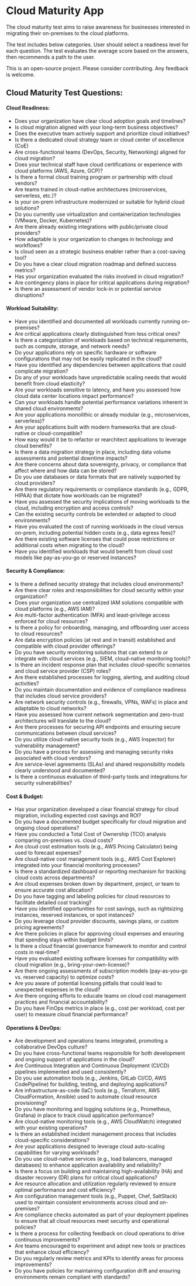 # Cloud Maturity App

The cloud maturity test aims to raise awareness for businesses interested in migrating their on-premises to the cloud platforms. 

The test includes below categories. User should select a readiness level for each question. The test evaluates the average score based on the answers, then recommends a path to the user. 

This is an open-source project. Please consider contributing. Any feedback is welcome. 

## Cloud Maturity Test Questions: 

#### Cloud Readiness:
- Does your organization have clear cloud adoption goals and timelines?
- Is cloud migration aligned with your long-term business objectives?
- Does the executive team actively support and prioritize cloud initiatives?
- Is there a dedicated cloud strategy team or cloud center of excellence (CoE)
- Are cross-functional teams (DevOps, Security, Networking) aligned for cloud migration?
- Does your technical staff have cloud certifications or experience with cloud platforms (AWS, Azure, GCP)?
- Is there a formal cloud training program or partnership with cloud vendors?
- Are teams trained in cloud-native architectures (microservices, serverless, etc.)?
- Is your on-prem infrastructure modernized or suitable for hybrid cloud solutions?
- Do you currently use virtualization and containerization technologies (VMware, Docker, Kubernetes)?
- Are there already existing integrations with public/private cloud providers?
- How adaptable is your organization to changes in technology and workflows?
- Is cloud seen as a strategic business enabler rather than a cost-saving tool?
- Do you have a clear cloud migration roadmap and defined success metrics?
- Has your organization evaluated the risks involved in cloud migration?
- Are contingency plans in place for critical applications during migration?
- Is there an assessment of vendor lock-in or potential service disruptions?

#### Workload Suitability: 
- Have you identified and documented all workloads currently running on-premises?
- Are critical applications clearly distinguished from less critical ones?
- Is there a categorization of workloads based on technical requirements, such as compute, storage, and network needs?
- Do your applications rely on specific hardware or software configurations that may not be easily replicated in the cloud?
- Have you identified any dependencies between applications that could complicate migration?
- Do any of your workloads have unpredictable scaling needs that would benefit from cloud elasticity?
- Are your workloads sensitive to latency, and have you assessed how cloud data center locations impact performance?
- Can your workloads handle potential performance variations inherent in shared cloud environments?
- Are your applications monolithic or already modular (e.g., microservices, serverless)?
- Are your applications built with modern frameworks that are cloud-native or cloud-compatible?
- How easy would it be to refactor or rearchitect applications to leverage cloud benefits?
- Is there a data migration strategy in place, including data volume assessments and potential downtime impacts?
- Are there concerns about data sovereignty, privacy, or compliance that affect where and how data can be stored?
- Do you use databases or data formats that are natively supported by cloud providers?
- Are there regulatory requirements or compliance standards (e.g., GDPR, HIPAA) that dictate how workloads can be migrated?
- Have you assessed the security implications of moving workloads to the cloud, including encryption and access controls?
- Can the existing security controls be extended or adapted to cloud environments?
- Have you evaluated the cost of running workloads in the cloud versus on-prem, including potential hidden costs (e.g., data egress fees)?
- Are there existing software licenses that could pose restrictions or additional costs when migrating to the cloud?
- Have you identified workloads that would benefit from cloud cost models like pay-as-you-go or reserved instances?

#### Security & Compliance: 
- Is there a defined security strategy that includes cloud environments?
- Are there clear roles and responsibilities for cloud security within your organization?
- Does your organization use centralized IAM solutions compatible with cloud platforms (e.g., AWS IAM)?
- Are multi-factor authentication (MFA) and least-privilege access enforced for cloud resources?
- Is there a policy for onboarding, managing, and offboarding user access to cloud resources?
- Are data encryption policies (at rest and in transit) established and compatible with cloud provider offerings?
- Do you have security monitoring solutions that can extend to or integrate with cloud services (e.g., SIEM, cloud-native monitoring tools)?
- Is there an incident response plan that includes cloud-specific scenarios and cloud service provider (CSP) roles?
- Are there established processes for logging, alerting, and auditing cloud activities?
- Do you maintain documentation and evidence of compliance readiness that includes cloud service providers?
- Are network security controls (e.g., firewalls, VPNs, WAFs) in place and adaptable to cloud networks?
- Have you assessed how current network segmentation and zero-trust architectures will translate to the cloud?
- Are there processes for securing API endpoints and ensuring secure communications between cloud services?
- Do you utilize cloud-native security tools (e.g., AWS Inspector) for vulnerability management?
- Do you have a process for assessing and managing security risks associated with cloud vendors?
- Are service-level agreements (SLAs) and shared responsibility models clearly understood and documented?
- Is there a continuous evaluation of third-party tools and integrations for security vulnerabilities?

#### Cost & Budget: 
- Has your organization developed a clear financial strategy for cloud migration, including expected cost savings and ROI?
- Do you have a documented budget specifically for cloud migration and ongoing cloud operations?
- Have you conducted a Total Cost of Ownership (TCO) analysis comparing on-premises vs. cloud costs?
- Are cloud cost estimation tools (e.g., AWS Pricing Calculator) being used to forecast expenses?
- Are cloud-native cost management tools (e.g., AWS Cost Explorer) integrated into your financial monitoring processes?
- Is there a standardized dashboard or reporting mechanism for tracking cloud costs across departments?
- Are cloud expenses broken down by department, project, or team to ensure accurate cost allocation?
- Do you have tagging and labeling policies for cloud resources to facilitate detailed cost tracking?
- Have you identified opportunities for cost savings, such as rightsizing instances, reserved instances, or spot instances?
- Do you leverage cloud provider discounts, savings plans, or custom pricing agreements?
- Are there policies in place for approving cloud expenses and ensuring that spending stays within budget limits?
- Is there a cloud financial governance framework to monitor and control costs in real-time?
- Have you evaluated existing software licenses for compatibility with cloud migration (e.g., bring-your-own-license)?
- Are there ongoing assessments of subscription models (pay-as-you-go vs. reserved capacity) to optimize costs?
- Are you aware of potential licensing pitfalls that could lead to unexpected expenses in the cloud?
- Are there ongoing efforts to educate teams on cloud cost management practices and financial accountability?
- Do you have FinOps metrics in place (e.g., cost per workload, cost per user) to measure cloud financial performance?

#### Operations & DevOps: 
- Are development and operations teams integrated, promoting a collaborative DevOps culture?
- Do you have cross-functional teams responsible for both development and ongoing support of applications in the cloud?
- Are Continuous Integration and Continuous Deployment (CI/CD) pipelines implemented and used consistently?
- Do you use automation tools (e.g., Jenkins, GitLab CI/CD, AWS CodePipeline) for building, testing, and deploying applications?
- Are infrastructure-as-code (IaC) tools (e.g., Terraform, AWS CloudFormation, Ansible) used to automate cloud resource provisioning?
- Do you have monitoring and logging solutions (e.g., Prometheus, Grafana) in place to track cloud application performance?
- Are cloud-native monitoring tools (e.g., AWS CloudWatch) integrated with your existing operations?
- Is there an established incident management process that includes cloud-specific considerations?
- Are your applications designed to leverage cloud auto-scaling capabilities for varying workloads?
- Do you use cloud-native services (e.g., load balancers, managed databases) to enhance application availability and reliability?
- Is there a focus on building and maintaining high-availability (HA) and disaster recovery (DR) plans for critical cloud applications?
- Are resource allocation and utilization regularly reviewed to ensure optimal performance and cost efficiency?
- Are configuration management tools (e.g., Puppet, Chef, SaltStack) used to maintain consistent environments across cloud and on-premises?
- Are compliance checks automated as part of your deployment pipelines to ensure that all cloud resources meet security and operational policies?
- Is there a process for collecting feedback on cloud operations to drive continuous improvements?
- Are teams encouraged to experiment and adopt new tools or practices that enhance cloud efficiency?
- Do you regularly review metrics and KPIs to identify areas for process improvements?
- Do you have policies for maintaining configuration drift and ensuring environments remain compliant with standards?